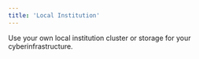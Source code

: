 ```yaml
---
title: 'Local Institution'
---
```


Use your own local institution cluster or storage for your cyberinfrastructure.